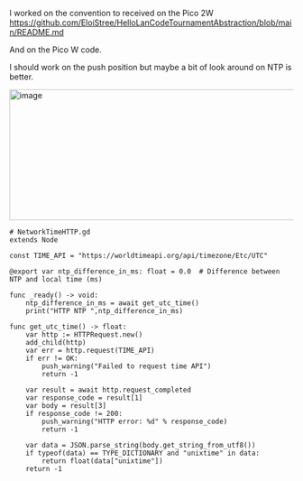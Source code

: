 I worked on the convention to received on the Pico 2W
https://github.com/EloiStree/HelloLanCodeTournamentAbstraction/blob/main/README.md

And on the Pico W code.

I should work on the push position but maybe a bit of look around on NTP is better.


<img width="854" height="232" alt="image" src="https://github.com/user-attachments/assets/b2db53ae-cc33-40fe-8af9-c0e74ece64f3" />

``` gdscript
# NetworkTimeHTTP.gd
extends Node

const TIME_API = "https://worldtimeapi.org/api/timezone/Etc/UTC"

@export var ntp_difference_in_ms: float = 0.0  # Difference between NTP and local time (ms)

func _ready() -> void:
	ntp_difference_in_ms = await get_utc_time()
	print("HTTP NTP ",ntp_difference_in_ms)

func get_utc_time() -> float:
	var http := HTTPRequest.new()
	add_child(http)
	var err = http.request(TIME_API)
	if err != OK:
		push_warning("Failed to request time API")
		return -1

	var result = await http.request_completed
	var response_code = result[1]
	var body = result[3]
	if response_code != 200:
		push_warning("HTTP error: %d" % response_code)
		return -1

	var data = JSON.parse_string(body.get_string_from_utf8())
	if typeof(data) == TYPE_DICTIONARY and "unixtime" in data:
		return float(data["unixtime"])
	return -1



```

